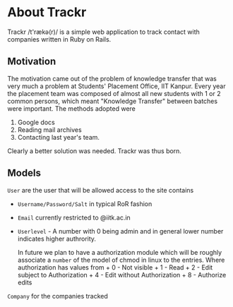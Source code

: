 # About Trackr

Trackr /t'rækə(r)/ is a simple web application to track contact with companies written in Ruby on Rails.

## Motivation

The motivation came out of the problem of knowledge transfer that was very much a problem at Students' Placement Office, IIT Kanpur. Every year the placement team was composed of almost all new students with 1 or 2 common persons, which meant "Knowledge Transfer" between batches were important. The methods adopted were
1. Google docs
2. Reading mail archives
3. Contacting last year's team.

Clearly a better solution was needed. Trackr was thus born. 

## Models

`User` are the user that will be allowed access to the site contains
- `Username/Password/Salt` in typical RoR fashion
- `Email` currently restricted to @iitk.ac.in
- `Userlevel` - A number with 0 being admin and in general lower number indicates higher authrority. 

    In future we plan to have a authorization module which will be roughly associate a `number` of the model of chmod in linux to the entries. Where authorization has values from 
        + 0 - Not visible
        + 1 - Read
        + 2 - Edit subject to Authorization
        + 4 - Edit without Authorization
        + 8 - Authorize edits
  

`Company` for the companies tracked
